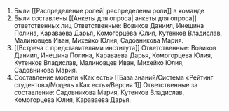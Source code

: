 1. Были [[Распределение ролей| распределены роли]] в команде 
2. Были составлены [[Анкеты для опроса| анкеты для опроса]] ответственных лиц
	Ответственные: Вовиков Даниил, Инешина Полина, Караваева Дарья, Комогорцева Юлия, Кутенков Владислав, Малиновцев Иван, Михейко Юлия, Садовникова Мария.
3. [[Встреча с представителями института]]
	 Ответственные: Вовиков Даниил, Инешина Полина, Караваева Дарья, Комогорцева Юлия, Кутенков Владислав, Малиновцев Иван, Михейко Юлия, Садовникова Мария.
 4. Составление модели «Как есть» [[База знаний/Система «Рейтинг студентов»/Модель «Как есть»/Версия 1]]
	 Ответственные за составление: Садовникова Мария, Кутенков Владислав, Комогорцева Юлия, Караваева Дарья.
 
 

 